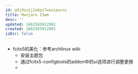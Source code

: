 ```yaml
---
id: g9j9zu1j2o6pz7wzeipocnc
title: Manjaro I3wm
desc: ''
updated: 1662565912901
created: 1662565912901
isDir: false
---
```

- fcitx5的美化：参考archlinux wiki
	- 安装主题包
	- 通过fcitx5-configtools的addon中的ui选项进行调整更换
	-